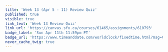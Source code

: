 ```yaml
---
title: 'Week 13 (Apr 5 - 11) Review Quiz'
published: true
visible: true
link_text: 'Week 13 Review Quiz'
link_url: 'https://canvas.sfu.ca/courses/61465/assignments/610793'
badge_label: 'Sun Apr 11th 11:59pm PT'
badge_url: 'https://www.timeanddate.com/worldclock/fixedtime.html?msg=CMPT-363+Week+12+Review+Quiz+Due+Date&iso=20210411T235900'
never_cache_twig: true
---
```

